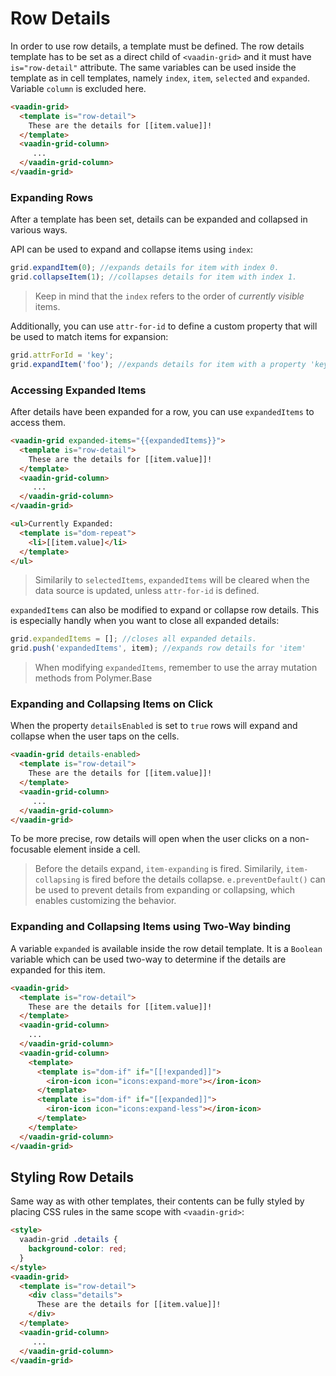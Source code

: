 # Row Details

In order to use row details, a template must be defined. The row details template has to be set as a direct child of `<vaadin-grid>` and it must have `is="row-detail"` attribute. The same variables can be used inside the template as in cell templates, namely `index`, `item`, `selected` and `expanded`. Variable `column` is excluded here.

```html
<vaadin-grid>
  <template is="row-detail">
    These are the details for [[item.value]]!
  </template>
  <vaadin-grid-column>
     ...
  </vaadin-grid-column>
</vaadin-grid>
```

### Expanding Rows

After a template has been set, details can be expanded and collapsed in various ways.

API can be used to expand and collapse items using `index`:

```js
grid.expandItem(0); //expands details for item with index 0.
grid.collapseItem(1); //collapses details for item with index 1.
```

> Keep in mind that the `index` refers to the order of *currently visible* items.

Additionally, you can use `attr-for-id` to define a custom property that will be used to match items for expansion:

```js
grid.attrForId = 'key';
grid.expandItem('foo'); //expands details for item with a property 'key' having value 'foo'.
```

### Accessing Expanded Items

After details have been expanded for a row, you can use `expandedItems` to access them.

```html
<vaadin-grid expanded-items="{{expandedItems}}">
  <template is="row-detail">
    These are the details for [[item.value]]!
  </template>
  <vaadin-grid-column>
     ...
  </vaadin-grid-column>
</vaadin-grid>

<ul>Currently Expanded:
  <template is="dom-repeat">
    <li>[[item.value]</li>
  </template>
</ul>
```

> Similarily to `selectedItems`, `expandedItems` will be cleared when the data source is updated, unless `attr-for-id` is defined.

`expandedItems` can also be modified to expand or collapse row details. This is especially handly when you want to close all expanded details:

```js
grid.expandedItems = []; //closes all expanded details.
grid.push('expandedItems', item); //expands row details for 'item'
```

> When modifying `expandedItems`, remember to use the array mutation methods from Polymer.Base

### Expanding and Collapsing Items on Click

When the property `detailsEnabled` is set to `true` rows will expand and collapse when the user
taps on the cells.

```html
<vaadin-grid details-enabled>
  <template is="row-detail">
    These are the details for [[item.value]]!
  </template>
  <vaadin-grid-column>
     ...
  </vaadin-grid-column>
</vaadin-grid>
```

To be more precise, row details will open when the user clicks on a non-focusable element inside a cell.

> Before the details expand, `item-expanding` is fired. Similarily, `item-collapsing` is fired before the details collapse. `e.preventDefault()` can be used to prevent details from expanding or collapsing, which enables customizing the behavior.

### Expanding and Collapsing Items using Two-Way binding

A variable `expanded` is available inside the row detail template. It is a `Boolean` variable which can be used two-way to determine if the details are expanded for this item.

```html
<vaadin-grid>
  <template is="row-detail">
    These are the details for [[item.value]]!
  </template>
  <vaadin-grid-column>
    ...
  </vaadin-grid-column>
  <vaadin-grid-column>
    <template>
      <template is="dom-if" if="[[!expanded]]">
        <iron-icon icon="icons:expand-more"></iron-icon>
      </template>
      <template is="dom-if" if="[[expanded]]">
        <iron-icon icon="icons:expand-less"></iron-icon>
      </template>
    </template>
  </vaadin-grid-column>
</vaadin-grid>
```

## Styling Row Details

Same way as with other templates, their contents can be fully styled by placing CSS rules in the same scope with `<vaadin-grid>`:

```html
<style>
  vaadin-grid .details {
    background-color: red;
  }
</style>
<vaadin-grid>
  <template is="row-detail">
    <div class="details">
      These are the details for [[item.value]]!
    </div>
  </template>
  <vaadin-grid-column>
     ...
  </vaadin-grid-column>
</vaadin-grid>
```
